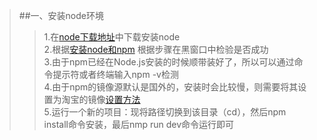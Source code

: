 >##一、安装node环境
>>1.在[node下载地址](https://nodejs.org/en/)中下载安装node<br/>
>>2.根据[安装node和npm](http://www.liaoxuefeng.com/wiki/001434446689867b27157e896e74d51a89c25cc8b43bdb3000/00143450141843488beddae2a1044cab5acb5125baf0882000)
根据步骤在黑窗口中检验是否成功<br/>
>>3.由于npm已经在Node.js安装的时候顺带装好了，所以可以通过命令提示符或者终端输入npm -v检测<br/>
>>4.由于npm的镜像源默认是国外的，安装时会比较慢，则需要将其设置为淘宝的镜像[设置方法](http://www.cnblogs.com/trying/p/4064518.html)<br/>
>>5.运行一个新的项目：现将路径切换到该目录（cd），然后npm install命令安装，最后nmp run dev命令运行即可<br/>
